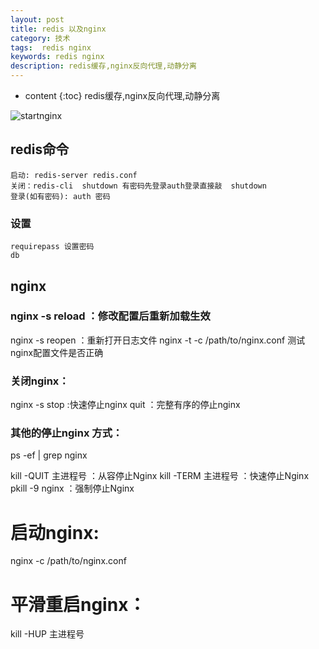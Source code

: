 ```yaml
---
layout: post
title: redis 以及nginx
category: 技术
tags:  redis nginx
keywords: redis nginx
description: redis缓存,nginx反向代理,动静分离
---
```



* content
{:toc}
redis缓存,nginx反向代理,动静分离



![startnginx](_posts/skill/startnginx.png)



## redis命令
	启动:	redis-server redis.conf
	关闭：redis-cli  shutdown 有密码先登录auth登录直接敲  shutdown
	登录(如有密码): auth 密码 
### 设置
	requirepass 设置密码
	db
	
	
## nginx 
	
### nginx -s reload  ：修改配置后重新加载生效
nginx -s reopen  ：重新打开日志文件
nginx -t -c /path/to/nginx.conf 测试nginx配置文件是否正确

### 关闭nginx：
nginx -s stop  :快速停止nginx
         quit  ：完整有序的停止nginx

### 其他的停止nginx 方式：

ps -ef | grep nginx

kill -QUIT 主进程号     ：从容停止Nginx
kill -TERM 主进程号     ：快速停止Nginx
pkill -9 nginx          ：强制停止Nginx



# 启动nginx:
nginx -c /path/to/nginx.conf

# 平滑重启nginx：
kill -HUP 主进程号
